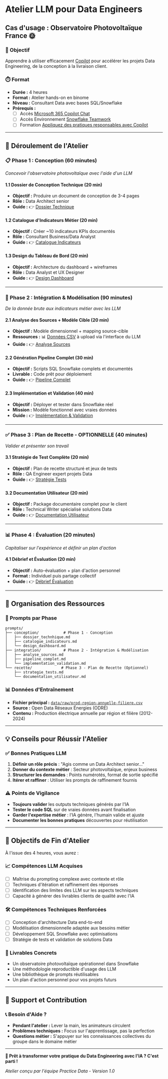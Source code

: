 # Atelier LLM pour Data Engineers
## Cas d'usage : Observatoire Photovoltaïque France 🌞

### 🎯 Objectif
Apprendre à utiliser efficacement [Copilot](https://copilot.cloud.microsoft) pour accélérer les projets Data Engineering, de la conception à la livraison client.

### ⏱️ Format
- **Durée :** 4 heures
- **Format :** Atelier hands-on en binome  
- **Niveau :** Consultant Data avec bases SQL/Snowflake
- **Prérequis :** 
	- [ ] Accès [Microsoft 365 Copilot Chat](https://copilot.cloud.microsoft)
	- [ ] Accès Environnement [Snowflake Teamwork](https://a3857344721571-teamworkcorp_partner.snowflakecomputing.com/console/login)
	- [ ] Formation [Appliquez des pratiques responsables avec Copilot](https://learning.teamwork.net/course/play/67f622590356a078ee41ea09)
---

## 🚀 Déroulement de l'Atelier

### 📋 Phase 1 : Conception (60 minutes)
*Concevoir l'observatoire photovoltaïque avec l'aide d'un LLM*

#### 1.1 Dossier de Conception Technique (20 min)
- **Objectif :** Produire un document de conception de 3-4 pages
- **Rôle :** Data Architect senior
- **Guide :** 👉 [Dossier Technique](./prompts/conception/dossier_technique.md)

#### 1.2 Catalogue d'Indicateurs Métier (20 min)
- **Objectif :** Créer ~10 indicateurs KPIs documentés
- **Rôle :** Consultant Business/Data Analyst
- **Guide :** 👉 [Catalogue Indicateurs](./prompts/conception/catalogue_indicateurs.md)

#### 1.3 Design du Tableau de Bord (20 min)
- **Objectif :** Architecture du dashboard + wireframes
- **Rôle :** Data Analyst et UX Designer
- **Guide :** 👉 [Design Dashboard](./prompts/conception/design_dashboard.md)

---

### 🔧 Phase 2 : Intégration & Modélisation (90 minutes)
*De la donnée brute aux indicateurs métier avec les LLM*

#### 2.1 Analyse des Sources + Modèle Cible (20 min)
- **Objectif :** Modèle dimensionnel + mapping source-cible
- **Ressources :** 📊 [Données CSV](./data/raw/) à upload via l'interface du LLM
- **Guide :** 👉 [Analyse Sources](./prompts/integration/analyse_sources.md)

#### 2.2 Génération Pipeline Complet (30 min)
- **Objectif :** Scripts SQL Snowflake complets et documentés
- **Livrable :** Code prêt pour déploiement
- **Guide :** 👉 [Pipeline Complet](./prompts/integration/pipeline_complet.md)

#### 2.3 Implémentation et Validation (40 min)
- **Objectif :** Déployer et tester dans Snowflake réel
- **Mission :** Modèle fonctionnel avec vraies données
- **Guide :** 👉 [Implémentation & Validation](./prompts/integration/implementation_validation.md)

---

### ✅ Phase 3 : Plan de Recette - OPTIONNELLE (40 minutes)
*Valider et présenter son travail*

#### 3.1 Stratégie de Test Complète (20 min)
- **Objectif :** Plan de recette structuré et jeux de tests
- **Rôle :** QA Engineer expert projets Data
- **Guide :** 👉 [Stratégie Tests](./prompts/recette/strategie_tests.md)

#### 3.2 Documentation Utilisateur (20 min)
- **Objectif :** Package documentaire complet pour le client
- **Rôle :** Technical Writer spécialisé solutions Data
- **Guide :** 👉 [Documentation Utilisateur](./prompts/recette/documentation_utilisateur.md)

---

### 📊 Phase 4 : Évaluation (20 minutes)
*Capitaliser sur l'expérience et définir un plan d'action*

#### 4.1 Débrief et Évaluation (20 min)
- **Objectif :** Auto-évaluation + plan d'action personnel
- **Format :** Individuel puis partage collectif
- **Guide :** 👉 [Débrief Évaluation](./evaluation/debrief_evaluation.md)

---

## 📁 Organisation des Ressources

### 🤖 Prompts par Phase
```
prompts/
├── conception/           # Phase 1 - Conception
│   ├── dossier_technhique.md
│   ├── catalogue_indicateurs.md
│   └── design_dashboard.md
├── integration/          # Phase 2 - Intégration & Modélisation
│   ├── analyse_sources.md
│   ├── pipeline_complet.md
│   └── implementation_validation.md
└── recette/             # Phase 3 - Plan de Recette (Optionnel)
    ├── strategie_tests.md
    └── documentation_utilisateur.md
```

### 📊 Données d'Entraînement
- **Fichier principal :** [`data/raw/prod-region-annuelle-filiere.csv`](./data/raw/prod-region-annuelle-filiere.csv)
- **Source :** Open Data Réseaux Énergies (ODRÉ)
- **Contenu :** Production électrique annuelle par région et filière (2012-2024)

---

## 💡 Conseils pour Réussir l'Atelier

### ✅ Bonnes Pratiques LLM
1. **Définir un rôle précis** : "Agis comme un Data Architect senior..."
2. **Donner du contexte métier** : Secteur photovoltaïque, enjeux business
3. **Structurer les demandes** : Points numérotés, format de sortie spécifié
4. **Itérer et raffiner** : Utiliser les prompts de raffinement fournis

### ⚠️ Points de Vigilance
- **Toujours valider** les outputs techniques générés par l'IA
- **Tester le code SQL** sur de vraies données avant finalisation
- **Garder l'expertise métier** : l'IA génère, l'humain valide et ajuste
- **Documenter les bonnes pratiques** découvertes pour réutilisation

---

## 🎉 Objectifs de Fin d'Atelier

À l'issue des 4 heures, vous aurez :

### 📈 Compétences LLM Acquises
- [ ] Maîtrise du prompting complexe avec contexte et rôle
- [ ] Techniques d'itération et raffinement des réponses
- [ ] Identification des limites des LLM sur les aspects techniques
- [ ] Capacité à générer des livrables clients de qualité avec l'IA

### 🛠️ Compétences Techniques Renforcées
- [ ] Conception d'architecture Data end-to-end
- [ ] Modélisation dimensionnelle adaptée aux besoins métier
- [ ] Développement SQL Snowflake avec optimisations
- [ ] Stratégie de tests et validation de solutions Data

### 🎯 Livrables Concrets
- Un observatoire photovoltaïque opérationnel dans Snowflake
- Une méthodologie reproductible d'usage des LLM
- Une bibliothèque de prompts réutilisables
- Un plan d'action personnel pour vos projets futurs

---

## 🤝 Support et Contribution

### 📞 Besoin d'Aide ?
- **Pendant l'atelier :** Lever la main, les animateurs circulent
- **Problèmes techniques :** Focus sur l'apprentissage, pas la perfection
- **Questions métier :** S'appuyer sur les connaissances collectives du groupe dans le domaine métier

---

**🚀 Prêt à transformer votre pratique du Data Engineering avec l'IA ? C'est parti !**

*Atelier conçu par l'équipe Practice Data - Version 1.0*
